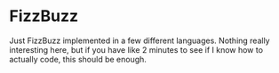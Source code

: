 # FizzBuzz
Just FizzBuzz implemented in a few different languages. Nothing really interesting here, but if you have like 2 minutes to see if I know how to actually code, this should be enough.
